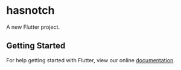 # hasnotch

A new Flutter project.

## Getting Started

For help getting started with Flutter, view our online
[documentation](https://flutter.io/).
